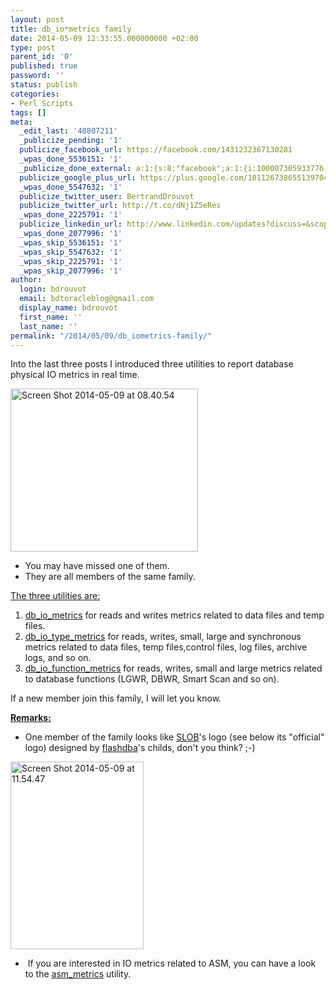 ```yaml
---
layout: post
title: db_io*metrics family
date: 2014-05-09 12:33:55.000000000 +02:00
type: post
parent_id: '0'
published: true
password: ''
status: publish
categories:
- Perl Scripts
tags: []
meta:
  _edit_last: '40807211'
  _publicize_pending: '1'
  publicize_facebook_url: https://facebook.com/1431232367130281
  _wpas_done_5536151: '1'
  _publicize_done_external: a:1:{s:8:"facebook";a:1:{i:100007305933776;b:1;}}
  publicize_google_plus_url: https://plus.google.com/101126738655139704850/posts/3FqcqaqeLWr
  _wpas_done_5547632: '1'
  publicize_twitter_user: BertrandDrouvot
  publicize_twitter_url: http://t.co/dNj1Z5eRes
  _wpas_done_2225791: '1'
  publicize_linkedin_url: http://www.linkedin.com/updates?discuss=&scope=16310177&stype=M&topic=5870495690811011072&type=U&a=cEZf
  _wpas_done_2077996: '1'
  _wpas_skip_5536151: '1'
  _wpas_skip_5547632: '1'
  _wpas_skip_2225791: '1'
  _wpas_skip_2077996: '1'
author:
  login: bdrouvot
  email: bdtoracleblog@gmail.com
  display_name: bdrouvot
  first_name: ''
  last_name: ''
permalink: "/2014/05/09/db_iometrics-family/"
---
```


Into the last three posts I introduced three utilities to report database physical IO metrics in real time.

<img src="{{ site.baseurl }}/assets/images/screen-shot-2014-05-09-at-08-40-54.png" class="alignright size-medium wp-image-1970" width="300" height="261" alt="Screen Shot 2014-05-09 at 08.40.54" />

-   You may have missed one of them.
-   They are all members of the same family.

<span style="text-decoration:underline;">The three utilities are:</span>

1.  [db\_io\_metrics](http://bdrouvot.wordpress.com/db_io_metrics_script/ "db_io_metrics") for reads and writes metrics related to data files and temp files.
2.  [db\_io\_type\_metrics](http://bdrouvot.wordpress.com/db_io_type_metrics_script/ "db_io_type_metrics") for reads, writes, small, large and synchronous metrics related to data files, temp files,control files, log files, archive logs, and so on.
3.  [db\_io\_function\_metrics](http://bdrouvot.wordpress.com/db_io_function_metrics_script/ "db_io_function_metrics") for reads, writes, small and large metrics related to database functions (LGWR, DBWR, Smart Scan and so on).

If a new member join this family, I will let you know.

<span style="text-decoration:underline;">**Remarks:**</span>

-   One member of the family looks like [SLOB](http://kevinclosson.wordpress.com/2013/05/02/slob-2-a-significant-update-links-are-here/)'s logo (see below its "official" logo) designed by [flashdba](http://flashdba.com/)'s childs, don't you think? ;-)

<img src="{{ site.baseurl }}/assets/images/screen-shot-2014-05-09-at-11-54-47.png" class="aligncenter size-medium wp-image-1972" width="213" height="300" alt="Screen Shot 2014-05-09 at 11.54.47" />

-    If you are interested in IO metrics related to ASM, you can have a look to the [asm\_metrics](http://bdrouvot.wordpress.com/asm_metrics_script/ "asm_metrics") utility.
